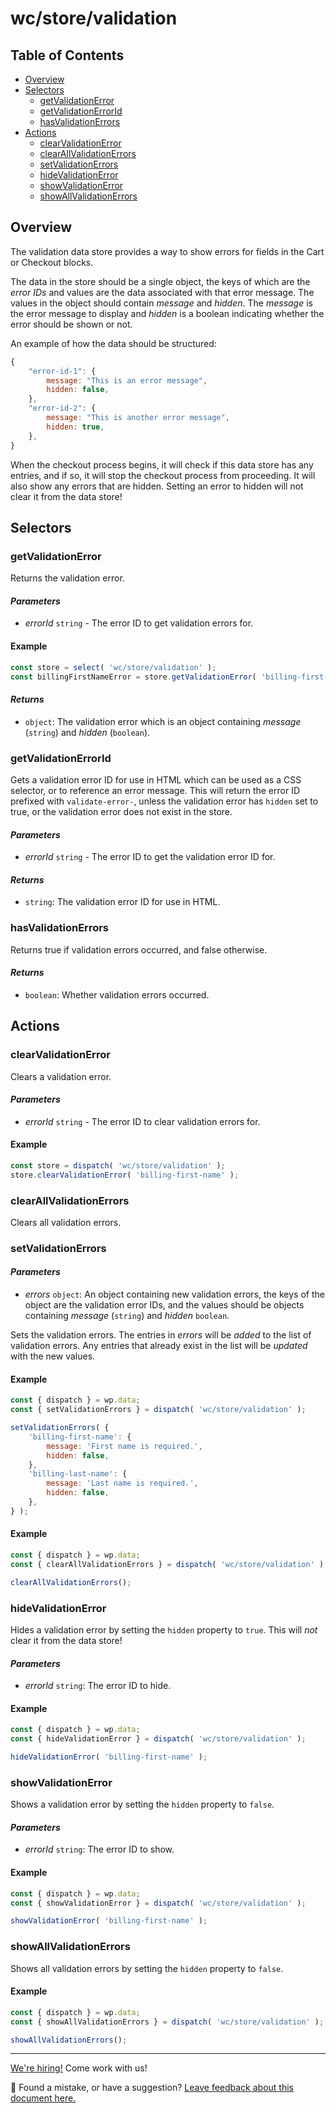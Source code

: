 # wc/store/validation

## Table of Contents

-   [Overview](#overview)
-   [Selectors](#selectors)
    -   [getValidationError](#getvalidationerror)
    -   [getValidationErrorId](#getvalidationerrorid)
    -   [hasValidationErrors](#hasvalidationerrors)
-   [Actions](#actions)
    -   [clearValidationError](#clearvalidationerror)
    -   [clearAllValidationErrors](#clearallvalidationerrors)
    -   [setValidationErrors](#setvalidationerrors)
    -   [hideValidationError](#hidevalidationerror)
    -   [showValidationError](#showvalidationerror)
    -   [showAllValidationErrors](#showallvalidationerrors)

## Overview

The validation data store provides a way to show errors for fields in the Cart or Checkout blocks.

The data in the store should be a single object, the keys of which are the _error IDs_ and values are the data
associated with that error message. The values in the object should contain _message_ and _hidden_. The _message_
is the error message to display and _hidden_ is a boolean indicating whether the error should be shown or not.

An example of how the data should be structured:

```js
{
    "error-id-1": {
        message: "This is an error message",
        hidden: false,
    },
    "error-id-2": {
        message: "This is another error message",
        hidden: true,
    },
}
```

When the checkout process begins, it will check if this data store has any entries, and if so, it will stop the checkout
process from proceeding. It will also show any errors that are hidden. Setting an error to hidden will not clear it from
the data store!

## Selectors

### getValidationError

Returns the validation error.

#### _Parameters_

- _errorId_ `string` - The error ID to get validation errors for.

#### Example

```js
const store = select( 'wc/store/validation' );
const billingFirstNameError = store.getValidationError( 'billing-first-name' );
```


#### _Returns_

-   `object`: The validation error which is an object containing _message_ (`string`) and _hidden_ (`boolean`).

### getValidationErrorId

Gets a validation error ID for use in HTML which can be used as a CSS selector, or to reference an error message.
This will return the error ID prefixed with `validate-error-`, unless the validation error has `hidden` set to true, or
the validation error does not exist in the store.

#### _Parameters_

- _errorId_ `string` - The error ID to get the validation error ID for.

#### _Returns_

-   `string`: The validation error ID for use in HTML.

### hasValidationErrors

Returns true if validation errors occurred, and false otherwise.

#### _Returns_

-   `boolean`: Whether validation errors occurred.

## Actions

### clearValidationError

Clears a validation error.

#### _Parameters_

- _errorId_ `string` - The error ID to clear validation errors for.

#### Example

```js
const store = dispatch( 'wc/store/validation' );
store.clearValidationError( 'billing-first-name' );
```

### clearAllValidationErrors

Clears all validation errors.

### setValidationErrors

#### _Parameters_

-   _errors_ `object`: An object containing new validation errors, the keys of the object are the validation error IDs,
and the values should be objects containing _message_ (`string`) and _hidden_ `boolean`.

Sets the validation errors. The entries in _errors_ will be _added_ to the list of validation errors. Any entries that
already exist in the list will be _updated_ with the new values.

#### Example

```js
const { dispatch } = wp.data;
const { setValidationErrors } = dispatch( 'wc/store/validation' );

setValidationErrors( {
    'billing-first-name': {
        message: 'First name is required.',
        hidden: false,
    },
    'billing-last-name': {
        message: 'Last name is required.',
        hidden: false,
    },
} );
```

#### Example

```js
const { dispatch } = wp.data;
const { clearAllValidationErrors } = dispatch( 'wc/store/validation' );

clearAllValidationErrors();
```

### hideValidationError

Hides a validation error by setting the `hidden` property to `true`. This will _not_ clear it from the data store!

#### _Parameters_

-   _errorId_ `string`: The error ID to hide.

#### Example

```js
const { dispatch } = wp.data;
const { hideValidationError } = dispatch( 'wc/store/validation' );

hideValidationError( 'billing-first-name' );
```

### showValidationError

Shows a validation error by setting the `hidden` property to `false`.

#### _Parameters_

-   _errorId_ `string`: The error ID to show.

#### Example

```js
const { dispatch } = wp.data;
const { showValidationError } = dispatch( 'wc/store/validation' );

showValidationError( 'billing-first-name' );
```

### showAllValidationErrors

Shows all validation errors by setting the `hidden` property to `false`.

#### Example

```js
const { dispatch } = wp.data;
const { showAllValidationErrors } = dispatch( 'wc/store/validation' );

showAllValidationErrors();
```

<!-- FEEDBACK -->

---

[We're hiring!](https://woocommerce.com/careers/) Come work with us!

🐞 Found a mistake, or have a suggestion? [Leave feedback about this document here.](https://github.com/woocommerce/woocommerce-blocks/issues/new?assignees=&labels=type%3A+documentation&template=--doc-feedback.md&title=Feedback%20on%20./docs/third-party-developers/extensibility/checkout-payment-methods/checkout-flow-and-events.md)

<!-- /FEEDBACK -->
